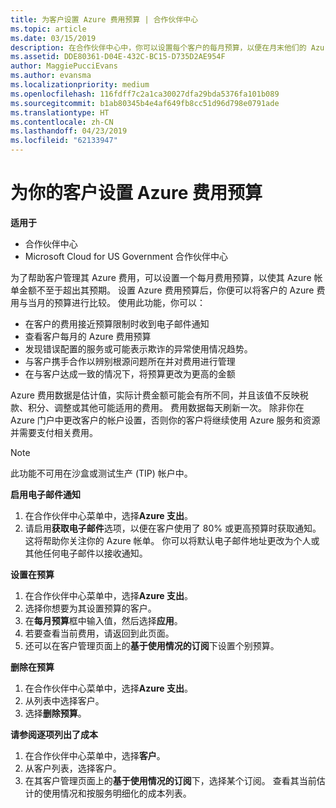 ```yaml
---
title: 为客户设置 Azure 费用预算 | 合作伙伴中心
ms.topic: article
ms.date: 03/15/2019
description: 在合作伙伴中心中，你可以设置每个客户的每月预算，以便在月末他们的 Azure 帐单不会让他们吃惊不已。
ms.assetid: DDE80361-D04E-432C-BC15-D735D2AE954F
author: MaggiePucciEvans
ms.author: evansma
ms.localizationpriority: medium
ms.openlocfilehash: 116fdff7c2a1ca30027dfa29bda5376fa101b089
ms.sourcegitcommit: b1ab80345b4e4af649fb8cc51d96d798e0791ade
ms.translationtype: HT
ms.contentlocale: zh-CN
ms.lasthandoff: 04/23/2019
ms.locfileid: "62133947"
---
```

# <a name="set-an-azure-spending-budget-for-your-customers"></a>为你的客户设置 Azure 费用预算

**适用于**

-  合作伙伴中心
-  Microsoft Cloud for US Government 合作伙伴中心

为了帮助客户管理其 Azure 费用，可以设置一个每月费用预算，以使其 Azure 帐单金额不至于超出其预期。 设置 Azure 费用预算后，你便可以将客户的 Azure 费用与当月的预算进行比较。 使用此功能，你可以： 

-   在客户的费用接近预算限制时收到电子邮件通知
-   查看客户每月的 Azure 费用预算
-   发现错误配置的服务或可能表示欺诈的异常使用情况趋势。
-   与客户携手合作以辨别根源问题所在并对费用进行管理
-   在与客户达成一致的情况下，将预算更改为更高的金额

Azure 费用数据是估计值，实际计费金额可能会有所不同，并且该值不反映税款、积分、调整或其他可能适用的费用。 费用数据每天刷新一次。 除非你在 Azure 门户中更改客户的帐户设置，否则你的客户将继续使用 Azure 服务和资源并需要支付相关费用。 

> [!NOTE]  
> 此功能不可用在沙盒或测试生产 (TIP) 帐户中。

**启用电子邮件通知**
1.  在合作伙伴中心菜单中，选择**Azure 支出**。
2.  请启用**获取电子邮件**选项，以便在客户使用了 80% 或更高预算时获取通知。 这将帮助你关注你的 Azure 帐单。 你可以将默认电子邮件地址更改为个人或其他任何电子邮件以接收通知。

**设置在预算**
1.  在合作伙伴中心菜单中，选择**Azure 支出**。
2.  选择你想要为其设置预算的客户。 
3. 在**每月预算**框中输入值，然后选择**应用**。
4.  若要查看当前费用，请返回到此页面。
5.  还可以在客户管理页面上的**基于使用情况的订阅**下设置个别预算。

**删除在预算**
1.  在合作伙伴中心菜单中，选择**Azure 支出**。
2.  从列表中选择客户。
3.  选择**删除预算**。

**请参阅逐项列出了成本**
1.  在合作伙伴中心菜单中，选择**客户**。
2.  从客户列表，选择客户。
3.  在其客户管理页面上的**基于使用情况的订阅**下，选择某个订阅。 查看其当前估计的使用情况和按服务明细化的成本列表。


 

 



